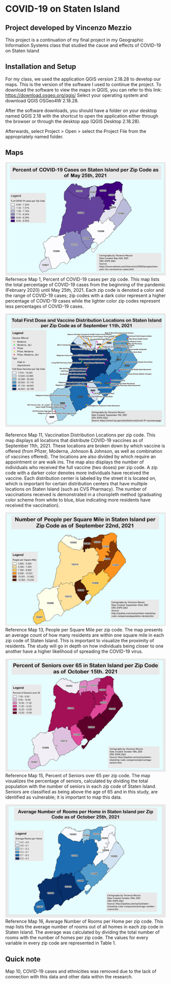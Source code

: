 # COVID-19 on Staten Island
## Project developed by Vincenzo Mezzio
This project is a continuation of my final project in my Geographic Information Systems class that studied the cause and effects of COVID-19 on Staten Island


## Installation and Setup
For my class, we used the application QGIS version 2.18.28 to develop our maps. This is the version of the software I used to continue the project. To download the software to view the maps in QGIS, you can refer to this link: https://download.osgeo.org/qgis/ Select your operating system and download QGIS OSGeo4W 2.18.28.

After the software downloads, you should have a folder on your desktop named QGIS 2.18 with the shortcut to open the application either through the browser or through the desktop app (QGIS Desktop 2.18.28).

Afterwards, select Project > Open > select the Project File from the appropriately named folder.

## Maps
![Percent_COVID_Cases](/Maps/Map1_5_COVIDCases.jpeg)
Refernece Map 1, Percent of COVID-19 cases per zip code. This map lists the total percentage of COVID-19 cases from the beginning of the pandemic (February 2020) until May 25th, 2021. Each zip code is denoted a color and the range of COVID-19 cases; zip codes with a dark color represent a higher percentage of COVID-19 cases while the lighter color zip codes represent less percentages of COVID-19 cases. 

![Vaccine_locations](/Maps/Map11_5_VaccineLocationsOffered&Type.jpeg)

Reference Map 11, Vaccination Distribution Locations per zip code. This map displays all locations that distribute COVID-19 vaccines as of September 11th, 2021. These locations are broken down by which vaccine is offered (from Pfizer, Moderna, Johnson & Johnson, as well as combination of vaccines offered). The locations are also divided by which require an appointment or are walk ins. The map also displays the number of individuals who received the full vaccine (two doses) per zip code. A zip code with a darker color denotes more individuals have received the vaccine.
Each distribution center is labeled by the street it is located on, which is important for certain distribution centers that have multiple locations on Staten Island (such as CVS Pharmacy). The number of vaccinations received is demonstrated in a choropleth method (graduating color scheme from white to blue, blue indicating more residents have received the vaccination). 

![People_per_square_mile](/Maps/Map13_PeoplePerSquareMile.jpeg)
Reference Map 13, People per Square Mile per zip code. The map presents an average count of how many residents are within one square mile in each zip code of Staten Island. This is important to visualize the proximity of residents. The study will go in depth on how individuals being closer to one another have a higher likelihood of spreading the COVID-19 virus.

![Percent_Seniors_Over_65](/Maps/Map15_SeniorsOver65.jpeg)
Reference Map 15, Percent of Seniors over 65 per zip code. The map visualizes the percentage of seniors, calculated by dividing the total population with the number of seniors in each zip code of Staten Island. Seniors are classified as being above the age of 65 and in this study, are identified as vulnerable; it is important to map this data.

![Rooms_per_Home](/Maps/Map16_RoomsPerHome.jpeg)
Reference Map 16, Average Number of Rooms per Home per zip code. This map lists the average number of rooms out of all homes in each zip code in Staten Island. The average was calculated by dividing the total number of rooms with the number of homes per zip code. The values for every variable in every zip code are represented in Table 1. 



## Quick note 
Map 10, COVID-19 cases and ethnicities was removed due to the lack of connection with this data and other data within the research. 
